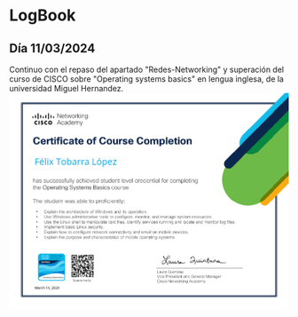 # LogBook 
## Día 11/03/2024

Continuo con el repaso del apartado "Redes-Networking" y superación del curso de CISCO sobre "Operating systems basics" en lengua inglesa, de la universidad Miguel Hernandez.
![Curso CISCO](Images/03.png "Curso sistemas operativos CISCO")
